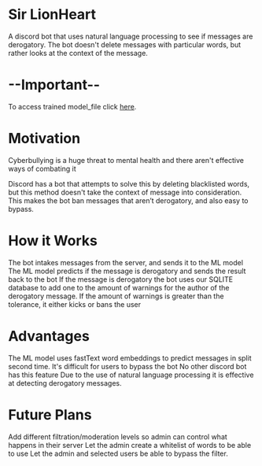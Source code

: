 # Sir LionHeart

A discord bot that uses natural language processing to see if messages are derogatory.
The bot doesn't delete messages with particular words, but rather looks at the context of the message.

# --Important-- #

To access trained model_file click [here](https://drive.google.com/file/d/1yAZrf5iI2-7VVam7Es0g30vVh2OD8NP1/view?usp=sharing).

# Motivation

Cyberbullying is a huge threat to mental health and there aren't effective ways of combating it 

Discord has a bot that attempts to solve this by deleting blacklisted words, but this method doesn't take the context of message into consideration. This makes the bot ban messages that aren’t derogatory, and also easy to bypass.

# How it Works

The bot intakes messages from the server, and sends it to the ML model 
The ML model predicts if the message is derogatory and sends the result back to the bot 
If the message is derogatory the bot uses our SQLITE database to add one to the amount of warnings for the author of the derogatory message.
If the amount of warnings is greater than the tolerance, it either kicks or bans the user

# Advantages

The ML model uses fastText word embeddings to predict messages in split second time.
It's difficult for users to bypass the bot 
No other discord bot has this feature 
Due to the use of natural language processing  it is effective at detecting derogatory messages. 

# Future Plans

Add different filtration/moderation levels so admin can control what happens  in their server 
Let the admin create a whitelist of words to be able to use 
Let the admin and selected users be able to bypass the filter. 


